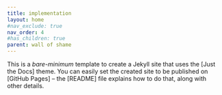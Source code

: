 ```yaml
---
title: implementation
layout: home
#nav_exclude: true
nav_order: 4
#has_children: true
parent: wall of shame
---
```


This is a *bare-minimum* template to create a Jekyll site that uses the [Just the Docs] theme. You can easily set the created site to be published on [GitHub Pages] – the [README] file explains how to do that, along with other details.